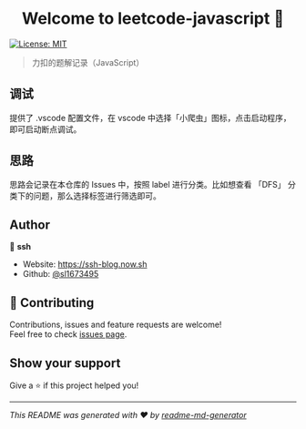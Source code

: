 <h1 align="center">Welcome to leetcode-javascript 👋</h1>
<p>
  <a href="#" target="_blank">
    <img alt="License: MIT" src="https://img.shields.io/badge/License-MIT-yellow.svg" />
  </a>
</p>

> 力扣的题解记录（JavaScript）

## 调试

提供了 .vscode 配置文件，在 vscode 中选择「小爬虫」图标，点击启动程序，即可启动断点调试。

## 思路

思路会记录在本仓库的 Issues 中，按照 label 进行分类。比如想查看 「DFS」 分类下的问题，那么选择标签进行筛选即可。

## Author

👤 **ssh**

- Website: https://ssh-blog.now.sh
- Github: [@sl1673495](https://github.com/sl1673495)

## 🤝 Contributing

Contributions, issues and feature requests are welcome!<br />Feel free to check [issues page](https://github.com/sl1673495/leetcode-javascript/issues).

## Show your support

Give a ⭐️ if this project helped you!

---

_This README was generated with ❤️ by [readme-md-generator](https://github.com/kefranabg/readme-md-generator)_
